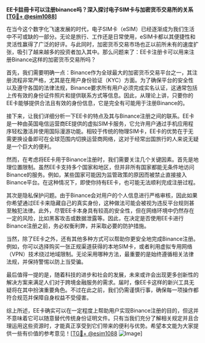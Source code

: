 **EE卡註冊卡可以注册binance吗？深入探讨电子SIM卡与加密货币交易所的关系[[TG💪+ @esim1088](https://t.me/s/esim1088)]**

在当今这个数字化飞速发展的时代，电子SIM卡（eSIM）已经逐渐成为我们生活中不可或缺的一部分。无论是旅行、工作还是日常使用，eSIM卡都以其便捷性和灵活性赢得了广泛的好评。与此同时，加密货币交易市场也正以前所未有的速度扩张，吸引了越来越多的投资者加入其中。那么问题来了：EE卡注册卡可以用来注册Binance这样的加密货币交易所吗？

首先，我们需要明确一点：Binance作为全球最大的加密货币交易平台之一，其注册流程非常严格，尤其是在用户身份验证（KYC）方面。为了确保平台的安全性以及遵守各国的法律法规，Binance要求所有用户必须完成实名认证，这通常包括上传有效的身份证件照片和提供联系方式等信息。因此，从理论上讲，只要你的EE卡能够提供合法且有效的身份信息，它是完全有可能用于注册Binance的。

接下来，让我们详细分析一下EE卡的特点及其与Binance注册之间的联系。EE卡是一种由英国电信运营商EE提供的虚拟SIM卡服务，它允许用户通过手机应用程序轻松激活并使用国际漫游功能。相较于传统的物理SIM卡，EE卡的优势在于无需更换设备即可在全球范围内切换运营商网络，这对于经常出国旅行的人来说无疑是一个巨大的便利。

然而，在考虑将EE卡用于Binance注册时，我们需要关注几个关键因素。首先是地理位置限制。虽然EE卡支持多个国家和地区，但并非所有国家都能无条件地访问Binance的服务。例如，某些国家可能因为监管政策的原因而被禁止直接接入Binance平台。在这种情况下，即使你持有EE卡，也可能无法顺利完成注册过程。

其次是隐私保护问题。由于Binance会对用户的个人信息进行严格审核，因此如果你希望通过EE卡来隐藏自己的真实身份，这种做法可能会被视为违反平台规则甚至触犯法律。此外，尽管EE卡本身具有较高的安全性，但在网络环境中仍然存在一定的风险，比如黑客攻击或数据泄露等。因此，在决定是否使用EE卡进行Binance注册之前，务必权衡利弊，并采取必要的防护措施。

当然，除了EE卡之外，还有其他多种方式可以帮助你更安全地完成Binance注册。例如，你可以选择购买一张正规渠道获得的本地SIM卡，或者利用虚拟专用网络（VPN）技术绕过地域限制。无论采用哪种方法，最重要的是始终遵循相关法律法规，并保持警惕以防上当受骗。

最后值得一提的是，随着科技的进步和社会的发展，未来或许会出现更多创新性的解决方案来满足人们对于跨境金融服务的需求。届时，像EE卡这样的新兴工具无疑将在其中扮演重要角色。不过在此之前，我们仍需谨慎行事，确保每一项操作都符合规范并保障自身权益不受侵害。

综上所述，EE卡确实可以在一定程度上帮助用户实现Binance注册的目的，但这并不意味着它可以随意替代传统身份证明文件。只有当我们充分了解相关规定并且合理运用这些资源时，才能真正享受到它们带来的便利与优势。希望本文能为大家提供一些有价值的参考意见！[[TG💪+ @esim1088](https://t.me/s/esim1088) ![Image](https://i.postimg.cc/4NQfJmqS/Snipaste-2025-05-13-00-14-12.png)]